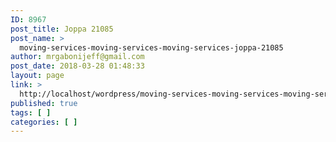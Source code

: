 ```yaml
---
ID: 8967
post_title: Joppa 21085
post_name: >
  moving-services-moving-services-moving-services-joppa-21085
author: mrgabonijeff@gmail.com
post_date: 2018-03-28 01:48:33
layout: page
link: >
  http://localhost/wordpress/moving-services-moving-services-moving-services-joppa-21085/
published: true
tags: [ ]
categories: [ ]
---
```

